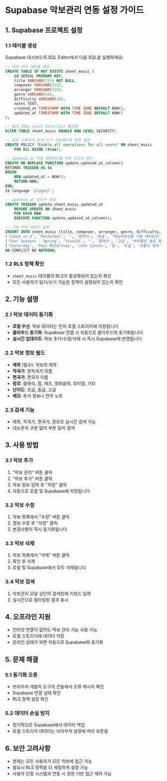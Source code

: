 # Supabase 악보관리 연동 설정 가이드

## 1. Supabase 프로젝트 설정

### 1.1 테이블 생성
Supabase 대시보드의 SQL Editor에서 다음 SQL을 실행하세요:

```sql
-- 악보 관리 테이블 생성
CREATE TABLE IF NOT EXISTS sheet_music (
    id SERIAL PRIMARY KEY,
    title VARCHAR(255) NOT NULL,
    composer VARCHAR(255),
    arranger VARCHAR(255),
    genre VARCHAR(50),
    difficulty VARCHAR(20),
    notes TEXT,
    created_at TIMESTAMP WITH TIME ZONE DEFAULT NOW(),
    updated_at TIMESTAMP WITH TIME ZONE DEFAULT NOW()
);

-- RLS (Row Level Security) 활성화
ALTER TABLE sheet_music ENABLE ROW LEVEL SECURITY;

-- 모든 사용자가 읽기/쓰기 가능하도록 정책 설정
CREATE POLICY "Enable all operations for all users" ON sheet_music
    FOR ALL USING (true);

-- updated_at 자동 업데이트를 위한 트리거 함수
CREATE OR REPLACE FUNCTION update_updated_at_column()
RETURNS TRIGGER AS $$
BEGIN
    NEW.updated_at = NOW();
    RETURN NEW;
END;
$$ language 'plpgsql';

-- updated_at 트리거 생성
CREATE TRIGGER update_sheet_music_updated_at 
    BEFORE UPDATE ON sheet_music 
    FOR EACH ROW 
    EXECUTE FUNCTION update_updated_at_column();

-- 기본 악보 데이터 삽입
INSERT INTO sheet_music (title, composer, arranger, genre, difficulty, notes) VALUES
('Canon in D', 'Pachelbel', '', '클래식', '중급', '체임버앙상블 기본 레퍼토리'),
('Four Seasons - Spring', 'Vivaldi', '', '클래식', '고급', '바이올린 솔로 포함'),
('Yesterday', 'Paul McCartney', 'John Lennon', '팝', '초급', '비틀즈 명곡')
ON CONFLICT DO NOTHING;
```

### 1.2 RLS 정책 확인
- `sheet_music` 테이블의 RLS가 활성화되어 있는지 확인
- 모든 사용자가 읽기/쓰기 가능한 정책이 설정되어 있는지 확인

## 2. 기능 설명

### 2.1 악보 데이터 동기화
- **로컬 우선**: 악보 데이터는 먼저 로컬 스토리지에 저장됩니다
- **클라우드 동기화**: Supabase 연결 시 자동으로 클라우드와 동기화됩니다
- **실시간 업데이트**: 악보 추가/수정/삭제 시 즉시 Supabase에 반영됩니다

### 2.2 악보 정보 필드
- **제목** (필수): 악보의 제목
- **작곡가**: 원작곡가 이름
- **편곡가**: 편곡자 이름
- **장르**: 클래식, 팝, 재즈, 영화음악, 뮤지컬, 기타
- **난이도**: 초급, 중급, 고급
- **메모**: 추가 정보나 연주 노트

### 2.3 검색 기능
- 제목, 작곡가, 편곡가, 장르로 실시간 검색 가능
- 대소문자 구분 없이 부분 일치 검색

## 3. 사용 방법

### 3.1 악보 추가
1. "악보 관리" 버튼 클릭
2. "악보 추가" 버튼 클릭
3. 악보 정보 입력 후 "저장" 클릭
4. 자동으로 로컬 및 Supabase에 저장됩니다

### 3.2 악보 수정
1. 악보 목록에서 "수정" 버튼 클릭
2. 정보 수정 후 "저장" 클릭
3. 변경사항이 즉시 동기화됩니다

### 3.3 악보 삭제
1. 악보 목록에서 "삭제" 버튼 클릭
2. 확인 후 삭제
3. 로컬 및 Supabase에서 모두 삭제됩니다

### 3.4 악보 검색
1. 악보관리 모달 상단의 검색창에 키워드 입력
2. 실시간으로 필터링된 결과 표시

## 4. 오프라인 지원

- 인터넷 연결이 없어도 악보 관리 기능 사용 가능
- 로컬 스토리지에 데이터 저장
- 온라인 상태가 되면 자동으로 Supabase와 동기화

## 5. 문제 해결

### 5.1 동기화 오류
- 브라우저 개발자 도구의 콘솔에서 오류 메시지 확인
- Supabase 연결 상태 확인
- RLS 정책 설정 확인

### 5.2 데이터 손실 방지
- 정기적으로 Supabase에서 데이터 백업
- 로컬 스토리지 데이터는 브라우저 설정에 따라 보존됨

## 6. 보안 고려사항

- 현재는 모든 사용자가 모든 악보에 접근 가능
- 필요시 RLS 정책을 더 세밀하게 설정 가능
- 사용자 인증 시스템과 연동 시 권한 기반 접근 제어 가능
